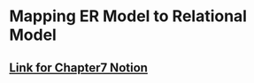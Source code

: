 
# Mapping ER Model to Relational Model

 ## [Link for Chapter7 Notion](https://wholesale-gerbil-e0b.notion.site/chapter7-d9de5ce6ba4c4f328cf106e90fa11a34?pvs=4)